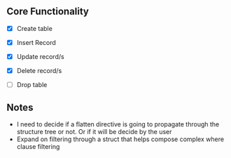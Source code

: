 



## Core Functionality

- [x] Create table
- [x] Insert Record
- [x] Update record/s
- [x] Delete record/s
- [ ] Drop table


## Notes
- I need to decide if a flatten directive is going to propagate through the structure tree or not. Or if it will be
decide by the user
- Expand on filtering through a struct that helps compose complex where clause filtering


